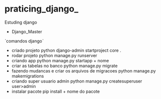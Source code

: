 # praticing_django_
Estuding django

- Django_Master

ˋcomandos djangoˋ
- criado projeto
python django-admin startproject core .
- rodar projeto
python manage.py runserver
- criando app
python manage.py startapp + nome
- criar as tabelas no banco
python manage.py migrate
- fazendo mudancas e criar os arquivos de  migracoes
python manage.py makemigrations
- criando super usuario admin
python manage.py createsuperuser user>admin
- instalar pacote
pip install + nome do pacote